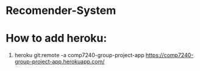 # Recomender-System



# How to add heroku: 
1. heroku git:remote -a comp7240-group-project-app
https://comp7240-group-project-app.herokuapp.com/ 
     
